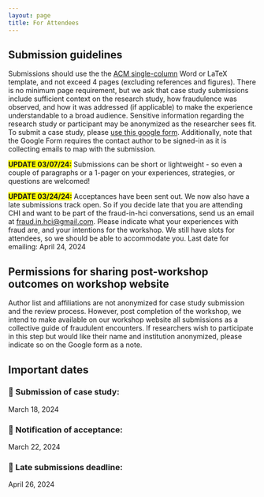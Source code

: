 ```yaml
---
layout: page
title: For Attendees
---
```

## Submission guidelines
Submissions should use the the [ACM single-column](https://chi2024.acm.org/submission-guides/chi-publication-formats/) Word or LaTeX template, and not exceed 4 pages (excluding references and figures). There is no minimum page requirement, but we ask that case study submissions include sufficient context on the research study, how fraudulence was observed, and how it was addressed (if applicable) to make the experience understandable to a broad audience. Sensitive information regarding the research study or participant may be anonymized as the researcher sees fit. To submit a case study, please [use this google form](https://forms.gle/u2egyAo4wjZMNS6QA). Additionally, note that the Google Form requires the contact author to be signed-in as it is collecting emails to map with the submission. 

<span style="background-color: yellow;">**UPDATE 03/07/24:**</span> Submissions can be short or lightweight - so even a couple of paragraphs or a 1-pager on your experiences, strategies, or questions are welcomed!

<span style="background-color: yellow;">**UPDATE 03/24/24:**</span> Acceptances have been sent out. We now also have a late submissions track open. So if you decide late that you are attending CHI and want to be part of the fraud-in-hci conversations, send us an email at [fraud.in.hci@gmail.com](mailto:fraud.in.hci@gmail.com). Please indicate what your experiences with fraud are, and your intentions for the workshop. We still have slots for attendees, so we should be able to accommodate you. Last date for emailing: April 24, 2024

## Permissions for sharing post-workshop outcomes on workshop website
Author list and affiliations are not anonymized for case study submission and the review process. However, post completion of the workshop, we intend to make available on our workshop website all submissions as a collective guide of fraudulent encounters. If researchers wish to participate in this step but would like their name and institution anonymized, please indicate so on the Google form as a note.

## Important dates
### 📌 Submission of case study: 
March 18, 2024
### 📌 Notification of acceptance: 
March 22, 2024
### 📌 Late submissions deadline: 
April 26, 2024

